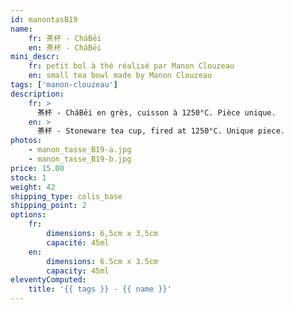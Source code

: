 ```yaml
---
id: manontasB19
name:
    fr: 茶杯 - CháBēi
    en: 茶杯 - CháBēi
mini_descr:
    fr: petit bol à thé réalisé par Manon Clouzeau
    en: small tea bowl made by Manon Clouzeau
tags: ['manon-clouzeau']
description: 
    fr: >
      茶杯 - CháBēi en grès, cuisson à 1250°C. Pièce unique.
    en: >
      茶杯 - Stoneware tea cup, fired at 1250°C. Unique piece.
photos:
    - manon_tasse_B19-a.jpg
    - manon_tasse_B19-b.jpg
price: 15.00
stock: 1
weight: 42
shipping_type: colis_base
shipping_point: 2
options:
    fr:
        dimensions: 6,5cm x 3,5cm
        capacité: 45ml
    en:
        dimensions: 6.5cm x 3.5cm
        capacity: 45ml
eleventyComputed:
    title: '{{ tags }} - {{ name }}'
---
```

